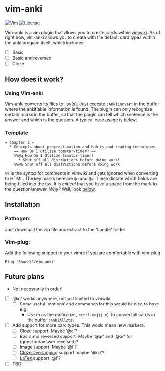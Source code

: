 # vim-anki
[![Vim](https://img.shields.io/badge/BUILT%20WITH-VIM-brightgreen?style=for-the-badge&labelColor=64dd17)](https://github.com/vim/vim)
[![License](https://img.shields.io/badge/License-MIT-blue?style=for-the-badge)](https://github.com/Shaedil/vim-anki)

Vim-anki is a vim plugin that allows you to create cards within [vimwiki](https://github.com/vimwiki/vimwiki). As of right now, vim-anki allows you to create with the default card types within the anki program itself, which includes:
- [ ] Basic
- [ ] Basic and reversed
- [ ] Cloze

## How does it work?
### Using Vim-anki
Vim-anki converts its files to .tsv(s). Just execute `:AnkiConvert` in the buffer where the ankifiable information is found. 
The plugin can only recognize certain marks in the buffer, so that the plugin can tell which sentence is the answer and which is the question. 
A typical case usage is below:
### Template
```vim
= Chapter 3 =
  * Concepts about procrastination and habits and reading techniques
	== How Do I Utilize tomator-timer? == 
	%%@q How Do I Utilize tomator-timer?
      * Shut off all distractions before doing work!
	%%@a Shut off all distractions before doing work
```
`%%` is the syntax for comments in vimwiki and gets ignored when converting to HTML. The key marks here are `@q` and `@a`. These dictate which fields are being filled into the tsv. It is *critical*  that you have a space from the mark to the question/answer. _Why?_ Well, look [below](https://github/Shaedil/vim-anki#future-plans).
## Installation
### Pathogen:
Just download the zip file and extract to the 'bundle' folder
### Vim-plug: 
Add the following snippet to your vimrc if you are comfortable with vim-plug
```vim
Plug 'Shaedil/vim-anki'
```
## Future plans
* Not necessarily in order!
- [ ] '@q' works anywhere, not just limited to vimwiki
	- [ ] Some useful 'motions' and commands for this would be nice to have e.g:
		* Use m as the motion (`mj`, `<ctrl-v>jjj m`) To convert all cards in the buffer `:AnkiAll2tsv`
- [ ] Add support for more card types. This would mean new markers.
	- [ ] Cloze support. Maybe '@c'?
	- [ ] Basic and reversed support. Maybe '@qr' and '@ar' for (question/answer:reversed)?
	- [ ] Image support. Maybe '@i'?
	- [ ] [Cloze Overlapping](https://ankiweb.net/shared/info/969733775) support maybe '@co'?
	- [ ] [LaTeX](https://www.quora.com/How-can-I-insert-mathematical-equations-into-Anki) support '@l'?
- [ ] TBD
